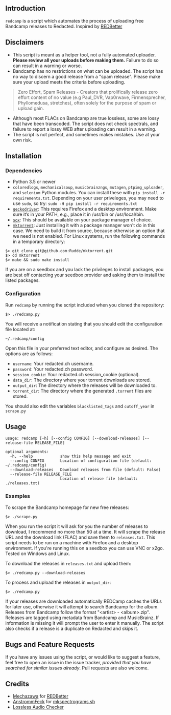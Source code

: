 ## Introduction
`redcamp` is a script which automates the process of uploading free Bandcamp releases to Redacted. Inspired by [REDBetter](https://github.com/Mechazawa/REDBetter-crawler)

## Disclaimers
* This script is meant as a helper tool, not a fully automated uploader. **Please review all your uploads before making them.** Failure to do so can result in a warning or worse.
* Bandcamp has no restrictions on what can be uploaded. The script has no way to discern a good release from a "spam release". Please make sure your upload meets the criteria before uploading.
> Zero Effort, Spam Releases - Creators that prolifically release zero effort content of no value (e.g Paul_DVR, Vap0rwave, Firmensprecher, Phyllomedusa, stretches), often solely for the purpose of spam or upload gain.
* Although most FLACs on Bandcamp are true lossless, some are lossy that have been transcoded. The script does not check spectrals, and failure to report a lossy WEB after uploading can result in a warning.
* The script is not perfect, and sometimes makes mistakes. Use at your own risk.

## Installation
### Dependencies
* Python 3.5 or newer
* `coloredlogs`, `mechanicalsoup`, `musicbrainzngs`, `mutagen`, `ptpimg_uploader`, and `selenium` Python modules. You can install these with `pip install -r requirements.txt`. Depending on your user priveleges, you may need to use `sudo`, so try: `sudo -H pip install -r requirements.txt`
* [`geckodriver`](https://github.com/mozilla/geckodriver/releases): This requires Firefox and a desktop environment. Make sure it’s in your PATH, e.g., place it in /usr/bin or /usr/local/bin.
* [`sox`](http://sox.sourceforge.net/): This should be available on your package manager of choice.
* [`mktorrent`](https://github.com/Rudde/mktorrent): Just installing it with a package manager won't do in this case. We need to build it from source, because otherwise an option that we need is not enabled. For Linux systems, run the following commands in a temporary directory:

~~~~
$> git clone git@github.com:Rudde/mktorrent.git
$> cd mktorrent
$> make && sudo make install
~~~~

If you are on a seedbox and you lack the privileges to install packages, you are best off contacting your seedbox provider and asking them to install the listed packages.

### Configuration
Run `redcamp` by running the script included when you cloned the repository:

    $> ./redcamp.py

You will receive a notification stating that you should edit the configuration file located at:

    ~/.redcamp/config

Open this file in your preferred text editor, and configure as desired. The options are as follows:
* `username`: Your redacted.ch username.
* `password`: Your redacted.ch password.
* `session_cookie`: Your redacted.ch session_cookie (optional).
* `data_dir`: The directory where your torrent downloads are stored.
* `output_dir`: The directory where the releases will be downloaded to.
* `torrent_dir`: The directory where the generated `.torrent` files are stored.

You should also edit the variables `blacklisted_tags` and `cutoff_year` in `scrape.py`

## Usage
~~~~
usage: redcamp [-h] [--config CONFIG] [--download-releases] [--release-file RELEASE_FILE]

optional arguments:
  -h, --help            show this help message and exit
  --config CONFIG       Location of configuration file (default: ~/.redcamp/config)
  --download-releases   Download releases from file (default: False)
  --release-file RELEASE_FILE
                        Location of release file (default: ./releases.txt)
~~~~

### Examples

To scrape the Bandcamp homepage for new free releases:

    $> ./scrape.py

When you run the script it will ask for you the number of releases to download, I recommend no more than 50 at a time. It will scrape the release URL and the download link (FLAC) and save them to `releases.txt`.
This script needs to be run on a machine with Firefox and a desktop environment. If you're running this on a seedbox you can use VNC or x2go. Tested on Windows and Linux.

To download the releases in `releases.txt` and upload them:

    $> ./redcamp.py --download-releases

To process and upload the releases in `output_dir`:

    $> ./redcamp.py

If your releases are downloaded automatically REDCamp caches the URLs for later use, otherwise it will attempt to search Bandcamp for the album. Releases from Bandcamp follow the format "\<artist> - \<album>.zip".
Releases are tagged using metadata from Bandcamp and MusicBrainz. If information is missing it will prompt the user to enter it manually. The script also checks if a release is a duplicate on Redacted and skips it.

## Bugs and Feature Requests

If you have any issues using the script, or would like to suggest a feature, feel free to open an issue in the issue tracker, *provided that you have searched for similar issues already*. Pull requests are also welcome.

## Credits
* [Mechazawa](https://github.com/Mechazawa) for [REDBetter](https://github.com/Mechazawa/REDBetter-crawler)
* [AnstrommFeck](https://redacted.ch/user.php?id=7191) for [mkspectrograms.sh](https://redacted.ch/forums.php?action=viewthread&threadid=42695)
* [Lossless Audio Checker](http://losslessaudiochecker.com/)